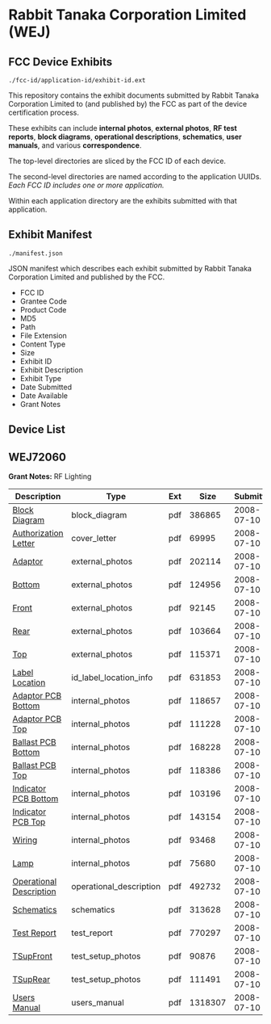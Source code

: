 # Rabbit Tanaka Corporation Limited (WEJ)
## FCC Device Exhibits

```
./fcc-id/application-id/exhibit-id.ext
```

This repository contains the exhibit documents submitted by Rabbit Tanaka Corporation Limited to (and published by) the FCC as part of the device certification process.

These exhibits can include **internal photos**, **external photos**, **RF test reports**, **block diagrams**, **operational descriptions**, **schematics**, **user manuals**, and various **correspondence**.

The top-level directories are sliced by the FCC ID of each device.

The second-level directories are named according to the application UUIDs. *Each FCC ID includes one or more application.*

Within each application directory are the exhibits submitted with that application. 

## Exhibit Manifest

```
./manifest.json
```

JSON manifest which describes each exhibit submitted by Rabbit Tanaka Corporation Limited and published by the FCC.

- FCC ID
- Grantee Code
- Product Code
- MD5
- Path
- File Extension
- Content Type
- Size
- Exhibit ID
- Exhibit Description
- Exhibit Type
- Date Submitted
- Date Available
- Grant Notes

## Device List
## WEJ72060
**Grant Notes:** RF Lighting

| Description | Type | Ext | Size | Submitted | Available |
| ----------- | ---- | --- | ---- | --------- | --------- |
| [Block Diagram](WEJ72060/bcb006bb01dbed5bfb5c8551c3ac38fa/968294.pdf) | block_diagram | pdf | 386865 | 2008-07-10 | 2008-07-12 |
| [Authorization Letter](WEJ72060/bcb006bb01dbed5bfb5c8551c3ac38fa/968295.pdf) | cover_letter | pdf | 69995 | 2008-07-10 | 2008-07-12 |
| [Adaptor](WEJ72060/bcb006bb01dbed5bfb5c8551c3ac38fa/968296.pdf) | external_photos | pdf | 202114 | 2008-07-10 | 2008-07-12 |
| [Bottom](WEJ72060/bcb006bb01dbed5bfb5c8551c3ac38fa/968297.pdf) | external_photos | pdf | 124956 | 2008-07-10 | 2008-07-12 |
| [Front](WEJ72060/bcb006bb01dbed5bfb5c8551c3ac38fa/968298.pdf) | external_photos | pdf | 92145 | 2008-07-10 | 2008-07-12 |
| [Rear](WEJ72060/bcb006bb01dbed5bfb5c8551c3ac38fa/968299.pdf) | external_photos | pdf | 103664 | 2008-07-10 | 2008-07-12 |
| [Top](WEJ72060/bcb006bb01dbed5bfb5c8551c3ac38fa/968300.pdf) | external_photos | pdf | 115371 | 2008-07-10 | 2008-07-12 |
| [Label Location](WEJ72060/bcb006bb01dbed5bfb5c8551c3ac38fa/968301.pdf) | id_label_location_info | pdf | 631853 | 2008-07-10 | 2008-07-12 |
| [Adaptor PCB Bottom](WEJ72060/bcb006bb01dbed5bfb5c8551c3ac38fa/968302.pdf) | internal_photos | pdf | 118657 | 2008-07-10 | 2008-07-12 |
| [Adaptor PCB Top](WEJ72060/bcb006bb01dbed5bfb5c8551c3ac38fa/968303.pdf) | internal_photos | pdf | 111228 | 2008-07-10 | 2008-07-12 |
| [Ballast PCB Bottom](WEJ72060/bcb006bb01dbed5bfb5c8551c3ac38fa/968304.pdf) | internal_photos | pdf | 168228 | 2008-07-10 | 2008-07-12 |
| [Ballast PCB Top](WEJ72060/bcb006bb01dbed5bfb5c8551c3ac38fa/968305.pdf) | internal_photos | pdf | 118386 | 2008-07-10 | 2008-07-12 |
| [Indicator PCB Bottom](WEJ72060/bcb006bb01dbed5bfb5c8551c3ac38fa/968306.pdf) | internal_photos | pdf | 103196 | 2008-07-10 | 2008-07-12 |
| [Indicator PCB Top](WEJ72060/bcb006bb01dbed5bfb5c8551c3ac38fa/968307.pdf) | internal_photos | pdf | 143154 | 2008-07-10 | 2008-07-12 |
| [Wiring](WEJ72060/bcb006bb01dbed5bfb5c8551c3ac38fa/968308.pdf) | internal_photos | pdf | 93468 | 2008-07-10 | 2008-07-12 |
| [Lamp](WEJ72060/bcb006bb01dbed5bfb5c8551c3ac38fa/968309.pdf) | internal_photos | pdf | 75680 | 2008-07-10 | 2008-07-12 |
| [Operational Description](WEJ72060/bcb006bb01dbed5bfb5c8551c3ac38fa/968310.pdf) | operational_description | pdf | 492732 | 2008-07-10 | 2008-07-12 |
| [Schematics](WEJ72060/bcb006bb01dbed5bfb5c8551c3ac38fa/968311.pdf) | schematics | pdf | 313628 | 2008-07-10 | 2008-07-12 |
| [Test Report](WEJ72060/bcb006bb01dbed5bfb5c8551c3ac38fa/968312.pdf) | test_report | pdf | 770297 | 2008-07-10 | 2008-07-12 |
| [TSupFront](WEJ72060/bcb006bb01dbed5bfb5c8551c3ac38fa/968313.pdf) | test_setup_photos | pdf | 90876 | 2008-07-10 | 2008-07-12 |
| [TSupRear](WEJ72060/bcb006bb01dbed5bfb5c8551c3ac38fa/968314.pdf) | test_setup_photos | pdf | 111491 | 2008-07-10 | 2008-07-12 |
| [Users Manual](WEJ72060/bcb006bb01dbed5bfb5c8551c3ac38fa/968315.pdf) | users_manual | pdf | 1318307 | 2008-07-10 | 2008-07-12 |

